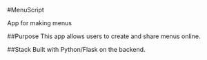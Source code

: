 #MenuScript

App for making menus


##Purpose
This app allows users to create and share menus online.

##Stack
Built with Python/Flask on the backend.
